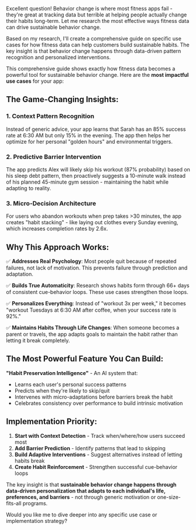 Excellent question! Behavior change is where most fitness apps fail - they're great at tracking data but terrible at helping people actually change their habits long-term. Let me research the most effective ways fitness data can drive sustainable behavior change.

Based on my research, I'll create a comprehensive guide on specific use cases for how fitness data can help customers build sustainable habits. The key insight is that behavior change happens through data-driven pattern recognition and personalized interventions.

This comprehensive guide shows exactly how fitness data becomes a powerful tool for sustainable behavior change. Here are the **most impactful use cases** for your app:

## **The Game-Changing Insights:**

### **1. Context Pattern Recognition**
Instead of generic advice, your app learns that Sarah has an 85% success rate at 6:30 AM but only 15% in the evening. The app then helps her optimize for her personal "golden hours" and environmental triggers.

### **2. Predictive Barrier Intervention**
The app predicts Alex will likely skip his workout (87% probability) based on his sleep debt pattern, then proactively suggests a 10-minute walk instead of his planned 45-minute gym session - maintaining the habit while adapting to reality.

### **3. Micro-Decision Architecture**
For users who abandon workouts when prep takes >30 minutes, the app creates "habit stacking" - like laying out clothes every Sunday evening, which increases completion rates by 2.6x.

## **Why This Approach Works:**

✅ **Addresses Real Psychology**: Most people quit because of repeated failures, not lack of motivation. This prevents failure through prediction and adaptation.

✅ **Builds True Automaticity**: Research shows habits form through 66+ days of consistent cue-behavior loops. These use cases strengthen those loops.

✅ **Personalizes Everything**: Instead of "workout 3x per week," it becomes "workout Tuesdays at 6:30 AM after coffee, when your success rate is 92%."

✅ **Maintains Habits Through Life Changes**: When someone becomes a parent or travels, the app adapts goals to maintain the habit rather than letting it break completely.

## **The Most Powerful Feature You Can Build:**

**"Habit Preservation Intelligence"** - An AI system that:
- Learns each user's personal success patterns
- Predicts when they're likely to skip/quit
- Intervenes with micro-adaptations before barriers break the habit
- Celebrates consistency over performance to build intrinsic motivation

## **Implementation Priority:**

1. **Start with Context Detection** - Track when/where/how users succeed most
2. **Add Barrier Prediction** - Identify patterns that lead to skipping
3. **Build Adaptive Interventions** - Suggest alternatives instead of letting habits break
4. **Create Habit Reinforcement** - Strengthen successful cue-behavior loops

The key insight is that **sustainable behavior change happens through data-driven personalization that adapts to each individual's life, preferences, and barriers** - not through generic motivation or one-size-fits-all programs.

Would you like me to dive deeper into any specific use case or implementation strategy?
